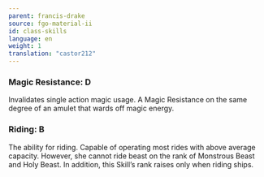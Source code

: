 ```yaml
---
parent: francis-drake
source: fgo-material-ii
id: class-skills
language: en
weight: 1
translation: "castor212"
---
```


### Magic Resistance: D

Invalidates single action magic usage.
A Magic Resistance on the same degree of an amulet that wards off magic energy.

### Riding: B

The ability for riding. Capable of operating most rides with above average capacity. However, she cannot ride beast on the rank of Monstrous Beast and Holy Beast.
In addition, this Skill’s rank raises only when riding ships.
